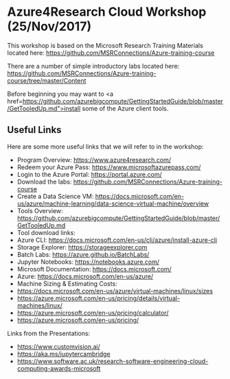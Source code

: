 # Azure4Research Cloud Workshop (25/Nov/2017)

This workshop is based on the Microsoft Research Training Materials located here: https://github.com/MSRConnections/Azure-training-course

There are a number of simple introductory labs located here: https://github.com/MSRConnections/Azure-training-course/tree/master/Content

Before beginning you may want to <a href=https://github.com/azurebigcompute/GettingStartedGuide/blob/master/GetTooledUp.md">install some of the Azure client tools</a>.
  
## Useful Links

Here are some more useful links that we will refer to in the workshop: 

* Program Overview: https://www.azure4research.com/ 
* Redeem your Azure Pass: https://www.microsoftazurepass.com/ 
* Login to the Azure Portal: https://portal.azure.com/ 
* Download the labs: https://github.com/MSRConnections/Azure-training-course
* Create a Data Science VM:
https://docs.microsoft.com/en-us/azure/machine-learning/data-science-virtual-machine/overview 
* Tools Overview: https://github.com/azurebigcompute/GettingStartedGuide/blob/master/GetTooledUp.md
* Tool download links:
* Azure CLI: https://docs.microsoft.com/en-us/cli/azure/install-azure-cli 
* Storage Explorer: https://storageexplorer.com 
* Batch Labs: https://azure.github.io/BatchLabs/ 
* Jupyter Notebooks: https://notebooks.azure.com/ 
* Microsoft Documentation: https://docs.microsoft.com/ 
* Azure: https://docs.microsoft.com/en-us/azure/ 
* Machine Sizing & Estimating Costs: 
* https://docs.microsoft.com/en-us/azure/virtual-machines/linux/sizes 
* https://azure.microsoft.com/en-us/pricing/details/virtual-machines/linux/ 
* https://azure.microsoft.com/en-us/pricing/calculator/ 
* https://azure.microsoft.com/en-us/pricing/ 

Links from the Presentations: 
* https://www.customvision.ai/ 
* https://aka.ms/jupytercambridge 
* https://www.software.ac.uk/research-software-engineering-cloud-computing-awards-microsoft 
